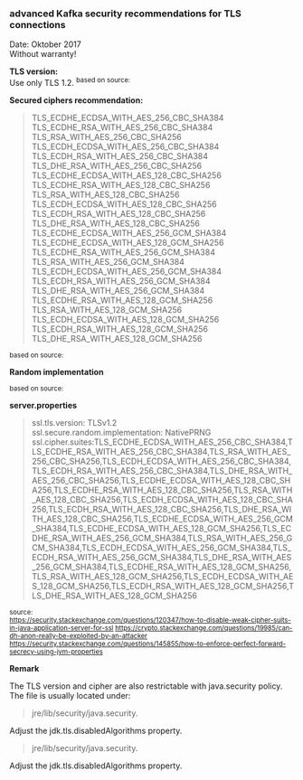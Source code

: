 ### advanced Kafka security recommendations for TLS connections ###

Date: Oktober 2017 </BR>
Without warranty!

**TLS version:**</BR>
Use only TLS 1.2.
<sup>based on source:</BR>


</sup>

**Secured ciphers recommendation:**
>TLS_ECDHE_ECDSA_WITH_AES_256_CBC_SHA384 </BR>
TLS_ECDHE_RSA_WITH_AES_256_CBC_SHA384</BR>
TLS_RSA_WITH_AES_256_CBC_SHA256</BR>
TLS_ECDH_ECDSA_WITH_AES_256_CBC_SHA384</BR>
TLS_ECDH_RSA_WITH_AES_256_CBC_SHA384</BR>
TLS_DHE_RSA_WITH_AES_256_CBC_SHA256</BR>
TLS_ECDHE_ECDSA_WITH_AES_128_CBC_SHA256</BR>
TLS_ECDHE_RSA_WITH_AES_128_CBC_SHA256</BR>
TLS_RSA_WITH_AES_128_CBC_SHA256</BR>
TLS_ECDH_ECDSA_WITH_AES_128_CBC_SHA256</BR>
TLS_ECDH_RSA_WITH_AES_128_CBC_SHA256</BR>
TLS_DHE_RSA_WITH_AES_128_CBC_SHA256</BR>
TLS_ECDHE_ECDSA_WITH_AES_256_GCM_SHA384</BR>
TLS_ECDHE_ECDSA_WITH_AES_128_GCM_SHA256</BR>
TLS_ECDHE_RSA_WITH_AES_256_GCM_SHA384</BR>
TLS_RSA_WITH_AES_256_GCM_SHA384</BR>
TLS_ECDH_ECDSA_WITH_AES_256_GCM_SHA384</BR>
TLS_ECDH_RSA_WITH_AES_256_GCM_SHA384</BR>
TLS_DHE_RSA_WITH_AES_256_GCM_SHA384</BR>
TLS_ECDHE_RSA_WITH_AES_128_GCM_SHA256</BR>
TLS_RSA_WITH_AES_128_GCM_SHA256</BR>
TLS_ECDH_ECDSA_WITH_AES_128_GCM_SHA256</BR>
TLS_ECDH_RSA_WITH_AES_128_GCM_SHA256</BR>
TLS_DHE_RSA_WITH_AES_128_GCM_SHA256</BR>

<sup>based on source:


</sup>

**Random implementation**

<sup>based on source:</BR>


</sup>

**server.properties**
>ssl.tls.version: TLSv1.2 </BR>
ssl.secure.random.implementation: NativePRNG </BR>
ssl.cipher.suites:TLS_ECDHE_ECDSA_WITH_AES_256_CBC_SHA384,TLS_ECDHE_RSA_WITH_AES_256_CBC_SHA384,TLS_RSA_WITH_AES_256_CBC_SHA256,TLS_ECDH_ECDSA_WITH_AES_256_CBC_SHA384,TLS_ECDH_RSA_WITH_AES_256_CBC_SHA384,TLS_DHE_RSA_WITH_AES_256_CBC_SHA256,TLS_ECDHE_ECDSA_WITH_AES_128_CBC_SHA256,TLS_ECDHE_RSA_WITH_AES_128_CBC_SHA256,TLS_RSA_WITH_AES_128_CBC_SHA256,TLS_ECDH_ECDSA_WITH_AES_128_CBC_SHA256,TLS_ECDH_RSA_WITH_AES_128_CBC_SHA256,TLS_DHE_RSA_WITH_AES_128_CBC_SHA256,TLS_ECDHE_ECDSA_WITH_AES_256_GCM_SHA384,TLS_ECDHE_ECDSA_WITH_AES_128_GCM_SHA256,TLS_ECDHE_RSA_WITH_AES_256_GCM_SHA384,TLS_RSA_WITH_AES_256_GCM_SHA384,TLS_ECDH_ECDSA_WITH_AES_256_GCM_SHA384,TLS_ECDH_RSA_WITH_AES_256_GCM_SHA384,TLS_DHE_RSA_WITH_AES_256_GCM_SHA384,TLS_ECDHE_RSA_WITH_AES_128_GCM_SHA256,TLS_RSA_WITH_AES_128_GCM_SHA256,TLS_ECDH_ECDSA_WITH_AES_128_GCM_SHA256,TLS_ECDH_RSA_WITH_AES_128_GCM_SHA256,TLS_DHE_RSA_WITH_AES_128_GCM_SHA256


<sup>source: </BR>
https://security.stackexchange.com/questions/120347/how-to-disable-weak-cipher-suits-in-java-application-server-for-ssl
https://crypto.stackexchange.com/questions/19985/can-dh-anon-really-be-exploited-by-an-attacker
https://security.stackexchange.com/questions/145855/how-to-enforce-perfect-forward-secrecy-using-jvm-properties
</sup>

**Remark**

The TLS version and cipher are also restrictable with java.security policy. The file is usually located under:

>jre/lib/security/java.security. </BR>

Adjust the jdk.tls.disabledAlgorithms property. </BR>
> jre/lib/security/java.security.

Adjust the jdk.tls.disabledAlgorithms property.
